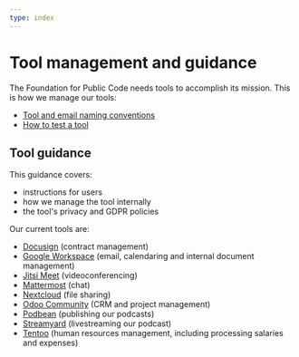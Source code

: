 ```yaml
---
type: index
---
```


# Tool management and guidance

The Foundation for Public Code needs tools to accomplish its mission. This is how we manage our tools:

* [Tool and email naming conventions](tool-and-email-naming-conventions.md)
* [How to test a tool](tool-testing.md)

## Tool guidance

This guidance covers:

* instructions for users
* how we manage the tool internally
* the tool's privacy and GDPR policies

Our current tools are:

* [Docusign](docusign.md) (contract management)
* [Google Workspace](google-workspace.md) (email, calendaring and internal document management)
* [Jitsi Meet](jitsi-meet.md) (videoconferencing)
* [Mattermost](mattermost.md) (chat)
* [Nextcloud](nextcloud.md) (file sharing)
* [Odoo Community](odoo.md) (CRM and project management)
* [Podbean](podbean.md) (publishing our podcasts)
* [Streamyard](streamyard.md) (livestreaming our podcast)
* [Tentoo](tentoo.md) (human resources management, including processing salaries and expenses)
